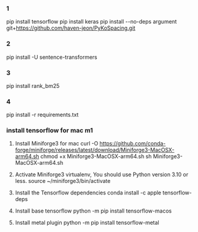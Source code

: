 ### 1
pip install tensorflow
pip install keras
pip install --no-deps argument git+https://github.com/haven-jeon/PyKoSpacing.git

### 2
pip install -U sentence-transformers


### 3
pip install rank_bm25

### 4
pip install -r requirements.txt


### install tensorflow for mac m1
1. Install Miniforge3 for mac
curl -O https://github.com/conda-forge/miniforge/releases/latest/download/Miniforge3-MacOSX-arm64.sh
chmod +x Miniforge3-MacOSX-arm64.sh
sh Miniforge3-MacOSX-arm64.sh

2. Activate Miniforge3 virtualenv, You should use Python version 3.10 or less.
source ~/miniforge3/bin/activate

3. Install the Tensorflow dependencies 
conda install -c apple tensorflow-deps 

4. Install base tensorflow 
python -m pip install tensorflow-macos 
5. Install metal plugin 
python -m pip install tensorflow-metal

